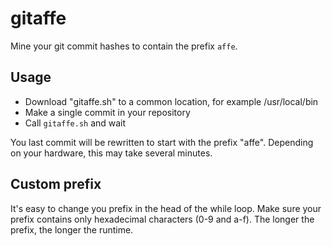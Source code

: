 # gitaffe

Mine your git commit hashes to contain the prefix `affe`.

## Usage

* Download "gitaffe.sh" to a common location, for example /usr/local/bin
* Make a single commit in your repository
* Call `gitaffe.sh` and wait

You last commit will be rewritten to start with the prefix "affe".
Depending on your hardware, this may take several minutes.

## Custom prefix

It's easy to change you prefix in the head of the while loop.
Make sure your prefix contains only hexadecimal characters (0-9 and a-f).
The longer the prefix, the longer the runtime.
